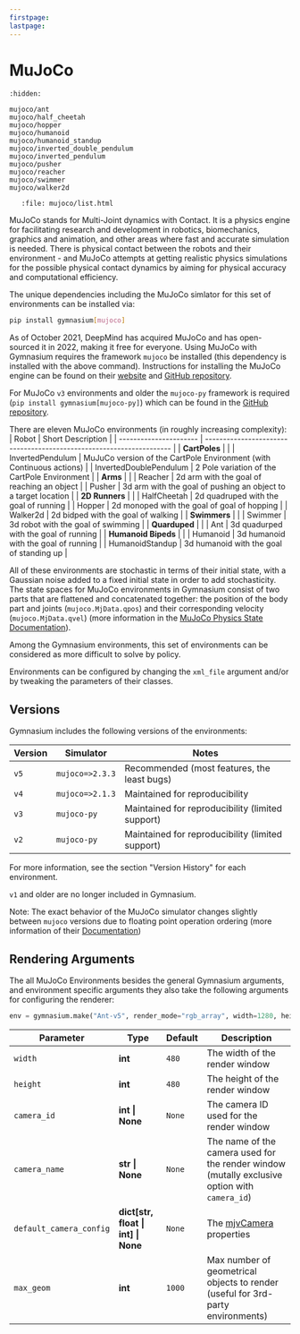 ```yaml
---
firstpage:
lastpage:
---
```


# MuJoCo

```{toctree}
:hidden:

mujoco/ant
mujoco/half_cheetah
mujoco/hopper
mujoco/humanoid
mujoco/humanoid_standup
mujoco/inverted_double_pendulum
mujoco/inverted_pendulum
mujoco/pusher
mujoco/reacher
mujoco/swimmer
mujoco/walker2d
```

```{raw} html
   :file: mujoco/list.html
```

MuJoCo stands for Multi-Joint dynamics with Contact. It is a physics engine for facilitating research and development in robotics, biomechanics, graphics and animation, and other areas where fast and accurate simulation is needed.
There is physical contact between the robots and their environment - and MuJoCo attempts at getting realistic physics simulations for the possible physical contact dynamics by aiming for physical accuracy and computational efficiency.

The unique dependencies including the MuJoCo simlator for this set of environments can be installed via:

````bash
pip install gymnasium[mujoco]
````

As of October 2021, DeepMind has acquired MuJoCo and has open-sourced it in 2022, making it free for everyone.
Using MuJoCo with Gymnasium requires the framework `mujoco` be installed (this dependency is installed with the above command).
Instructions for installing the MuJoCo engine can be found on their [website](https://mujoco.org) and [GitHub repository](https://github.com/deepmind/mujoco).

For MuJoCo `v3` environments and older the `mujoco-py` framework is required (`pip install gymnasium[mujoco-py]`) which can be found in the [GitHub repository](https://github.com/openai/mujoco-py/tree/master/mujoco_py).

There are eleven MuJoCo environments (in roughly increasing complexity):
| Robot                  | Short Description                                                    |
| ---------------------- | -------------------------------------------------------------------- |
| **CartPoles**          |                                                                      |
| InvertedPendulum       | MuJuCo version of the CartPole Environment (with Continuous actions) |
| InvertedDoublePendulum | 2 Pole variation of the CartPole Environment                         |
| **Arms**               |                                                                      |
| Reacher                | 2d arm with the goal of reaching an object                           |
| Pusher                 | 3d arm with the goal of pushing an object to a target location       |
| **2D Runners**         |                                                                      |
| HalfCheetah            | 2d quadruped with the goal of running                                |
| Hopper                 | 2d monoped with the goal of goal of hopping                          |
| Walker2d               | 2d bidped with the goal of walking                                   |
| **Swimmers**           |                                                                      |
| Swimmer                | 3d robot with the goal of swimming                                   |
| **Quarduped**          |                                                                      |
| Ant                    | 3d quadurped with the goal of running                                |
| **Humanoid Bipeds**    |                                                                      |
| Humanoid               | 3d humanoid with the goal of running                                 |
| HumanoidStandup        | 3d humanoid with the goal of standing up                             |

All of these environments are stochastic in terms of their initial state, with a Gaussian noise added to a fixed initial state in order to add stochasticity.
The state spaces for MuJoCo environments in Gymnasium consist of two parts that are flattened and concatenated together: the position of the body part and joints (`mujoco.MjData.qpos`) and their corresponding velocity (`mujoco.MjData.qvel`) (more information in the [MuJoCo Physics State Documentation](https://mujoco.readthedocs.io/en/stable/computation/index.html#physics-state)).
<!--
Often some of the first positional elements are omitted from the state space since the reward is calculated based on their values, leaving it up to the algorithm to infer these hidden values indirectly.
-->

Among the Gymnasium environments, this set of environments can be considered as more difficult to solve by policy.

Environments can be configured by changing the `xml_file` argument and/or by tweaking the parameters of their classes.


## Versions
Gymnasium includes the following versions of the environments:

| Version | Simulator       | Notes                                            |
| ------- | --------------- | ------------------------------------------------ |
| `v5`    | `mujoco=>2.3.3` | Recommended (most features, the least bugs)      |
| `v4`    | `mujoco=>2.1.3` | Maintained for reproducibility                   |
| `v3`    | `mujoco-py`     | Maintained for reproducibility (limited support) |
| `v2`    | `mujoco-py`     | Maintained for reproducibility (limited support) |

For more information, see the section "Version History" for each environment.

`v1` and older are no longer included in Gymnasium.

Note: The exact behavior of the MuJoCo simulator changes slightly between `mujoco`  versions due to floating point operation ordering (more information of their [Documentation]( https://mujoco.readthedocs.io/en/stable/computation/index.html#reproducibility))


## Rendering Arguments
The all MuJoCo Environments besides the general Gymnasium arguments, and environment specific arguments they also take the following arguments for configuring the renderer:

```python
env = gymnasium.make("Ant-v5", render_mode="rgb_array", width=1280, height=720)
```

| Parameter                   | Type          | Default      | Description                               |
| --------------------------- | ------------- | ------------ | ----------------------------------------- |
| `width`                     | **int**       | `480`        | The width of the render window            |
| `height`                    | **int**       | `480`        | The height of the render window           |
| `camera_id`                 |**int \| None**| `None`       | The camera ID used for the render window  |
| `camera_name`               |**str \| None**| `None`       | The name of the camera used for the render window (mutally exclusive option with `camera_id`) |
| `default_camera_config`     |**dict[str, float \| int] \| None**| `None` |  The [mjvCamera](https://mujoco.readthedocs.io/en/stable/APIreference/APItypes.html#mjvcamera) properties |
| `max_geom`                  | **int**       | `1000`       | Max number of geometrical objects to render (useful for 3rd-party environments) |


<!--
## Custom Models
For more complex locomotion robot environments you can use third party models with the environments.
-->
